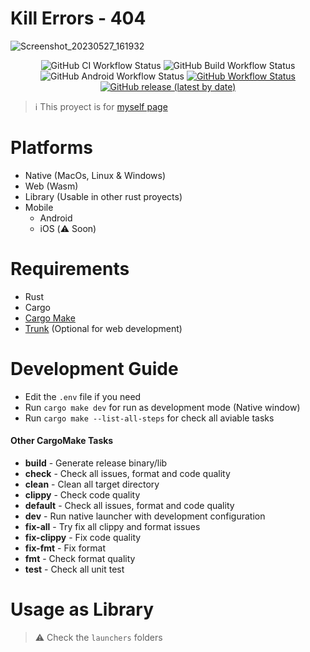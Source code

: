 # Kill Errors - 404
![Screenshot_20230527_161932](https://github.com/SergioRibera/game_kill_errors/assets/56278796/3b6a9811-d1a1-4783-a052-18a233515971)

<p align="center">
    <img alt="GitHub CI Workflow Status" src="https://img.shields.io/github/actions/workflow/status/SergioRibera/game_kill_errors/ci.yml?label=ci&style=flat-square">
    <img alt="GitHub Build Workflow Status" src="https://img.shields.io/github/actions/workflow/status/SergioRibera/game_kill_errors/build.yml?label=Build%20Native&style=flat-square">
    <img alt="GitHub Android Workflow Status" src="https://img.shields.io/github/actions/workflow/status/SergioRibera/game_kill_errors/build-android.yml?label=Build%20Android&style=flat-square">
    <a href="https://sergioribera.github.io/game_kill_errors"><img alt="GitHub Workflow Status" src="https://img.shields.io/github/actions/workflow/status/SergioRibera/game_kill_errors/release-gh-pages.yml?label=Build%20Web&style=flat-square"></a>
    <a href="https://github.com/SergioRibera/game_kill_errors/releases"><img alt="GitHub release (latest by date)" src="https://img.shields.io/github/v/release/SergioRibera/game_kill_errors?label=download&style=flat-square"></a>
</p>

> ℹ️ This proyect is for [myself page](https://sergioribera.github.io/game_kill_errors)

# Platforms
- Native (MacOs, Linux & Windows)
- Web (Wasm)
- Library (Usable in other rust proyects)
- Mobile
  - Android
  - iOS (⚠️ Soon)

# Requirements
- Rust
- Cargo
- [Cargo Make](https://github.com/sagiegurari/cargo-make)
- [Trunk](https://trunkrs.dev) (Optional for web development)

# Development Guide
- Edit the `.env` file if you need
- Run `cargo make dev` for run as development mode (Native window)
- Run `cargo make --list-all-steps` for check all aviable tasks

#### Other CargoMake Tasks

* **build** - Generate release binary/lib
* **check** - Check all issues, format and code quality
* **clean** - Clean all target directory
* **clippy** - Check code quality
* **default** - Check all issues, format and code quality
* **dev** - Run native launcher with development configuration
* **fix-all** - Try fix all clippy and format issues
* **fix-clippy** - Fix code quality
* **fix-fmt** - Fix format
* **fmt** - Check format quality
* **test** - Check all unit test

# Usage as Library
> ⚠️ Check the `launchers` folders
